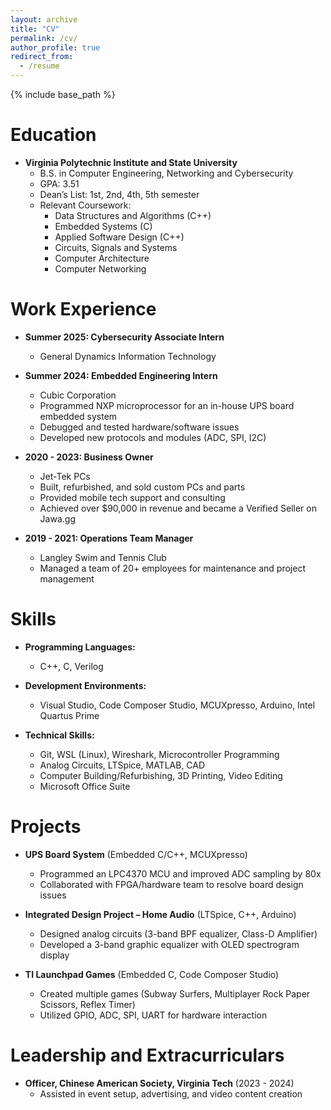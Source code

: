 ```yaml
---
layout: archive
title: "CV"
permalink: /cv/
author_profile: true
redirect_from:
  - /resume
---
```


{% include base_path %}

Education
======
* **Virginia Polytechnic Institute and State University**  
  * B.S. in Computer Engineering, Networking and Cybersecurity  
  * GPA: 3.51  
  * Dean’s List: 1st, 2nd, 4th, 5th semester  
  * Relevant Coursework:  
    * Data Structures and Algorithms (C++)  
    * Embedded Systems (C)  
    * Applied Software Design (C++)  
    * Circuits, Signals and Systems  
    * Computer Architecture  
    * Computer Networking  

Work Experience
======
* **Summer 2025: Cybersecurity Associate Intern**  
  * General Dynamics Information Technology  

* **Summer 2024: Embedded Engineering Intern**  
  * Cubic Corporation  
  * Programmed NXP microprocessor for an in-house UPS board embedded system  
  * Debugged and tested hardware/software issues  
  * Developed new protocols and modules (ADC, SPI, I2C)  

* **2020 - 2023: Business Owner**  
  * Jet-Tek PCs  
  * Built, refurbished, and sold custom PCs and parts  
  * Provided mobile tech support and consulting  
  * Achieved over $90,000 in revenue and became a Verified Seller on Jawa.gg  

* **2019 - 2021: Operations Team Manager**  
  * Langley Swim and Tennis Club  
  * Managed a team of 20+ employees for maintenance and project management  

Skills
======
* **Programming Languages:**  
  * C++, C, Verilog  

* **Development Environments:**  
  * Visual Studio, Code Composer Studio, MCUXpresso, Arduino, Intel Quartus Prime  

* **Technical Skills:**  
  * Git, WSL (Linux), Wireshark, Microcontroller Programming  
  * Analog Circuits, LTSpice, MATLAB, CAD  
  * Computer Building/Refurbishing, 3D Printing, Video Editing  
  * Microsoft Office Suite  

Projects
======
* **UPS Board System** (Embedded C/C++, MCUXpresso)  
  * Programmed an LPC4370 MCU and improved ADC sampling by 80x  
  * Collaborated with FPGA/hardware team to resolve board design issues  

* **Integrated Design Project – Home Audio** (LTSpice, C++, Arduino)  
  * Designed analog circuits (3-band BPF equalizer, Class-D Amplifier)  
  * Developed a 3-band graphic equalizer with OLED spectrogram display  

* **TI Launchpad Games** (Embedded C, Code Composer Studio)  
  * Created multiple games (Subway Surfers, Multiplayer Rock Paper Scissors, Reflex Timer)  
  * Utilized GPIO, ADC, SPI, UART for hardware interaction  

Leadership and Extracurriculars
======
* **Officer, Chinese American Society, Virginia Tech** (2023 - 2024)  
  * Assisted in event setup, advertising, and video content creation  
